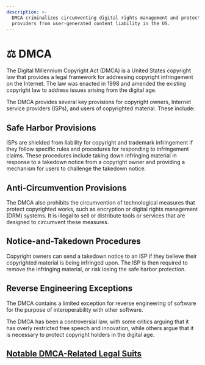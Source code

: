 ```yaml
---
description: >-
  DMCA criminalizes circumventing digital rights management and protects service
  providers from user-generated content liability in the US.
---
```


# ⚖ DMCA

The Digital Millennium Copyright Act (DMCA) is a United States copyright law that provides a legal framework for addressing copyright infringement on the Internet. The law was enacted in 1998 and amended the existing copyright law to address issues arising from the digital age.

The DMCA provides several key provisions for copyright owners, Internet service providers (ISPs), and users of copyrighted material. These include:

## Safe Harbor Provisions

ISPs are shielded from liability for copyright and trademark infringement if they follow specific rules and procedures for responding to infringement claims. These procedures include taking down infringing material in response to a takedown notice from a copyright owner and providing a mechanism for users to challenge the takedown notice.

## Anti-Circumvention Provisions

The DMCA also prohibits the circumvention of technological measures that protect copyrighted works, such as encryption or digital rights management (DRM) systems. It is illegal to sell or distribute tools or services that are designed to circumvent these measures.

## Notice-and-Takedown Procedures

Copyright owners can send a takedown notice to an ISP if they believe their copyrighted material is being infringed upon. The ISP is then required to remove the infringing material, or risk losing the safe harbor protection.

## Reverse Engineering Exceptions&#x20;

The DMCA contains a limited exception for reverse engineering of software for the purpose of interoperability with other software.



The DMCA has been a controversial law, with some critics arguing that it has overly restricted free speech and innovation, while others argue that it is necessary to protect copyright holders in the digital age.

## [Notable DMCA-Related Legal Suits](dmca/notable-cases/)

